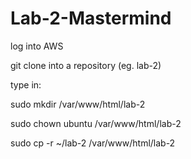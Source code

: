 # Lab-2-Mastermind

log into AWS

git clone into a repository (eg. lab-2)


type in: 

sudo mkdir /var/www/html/lab-2

sudo chown ubuntu /var/www/html/lab-2 

sudo cp -r ~/lab-2 /var/www/html/lab-2
